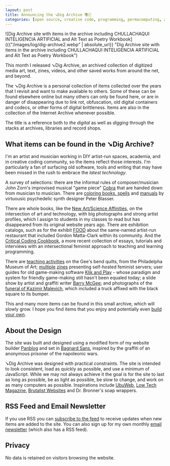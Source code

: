 ```yaml
---
layout: post
title: Announcing the ➘Dig Archive 📚🗄️
categories: [open source, creative code, programming, permacomputing, archiving]
---
```


![Dig Archive site with items in the archive including CHULLACHAQUI INTELIGENCIA ARTIFICIAL and Alt Text as Poetry Workbook]({{"/images/log/dig-archive2.webp" | absolute_url}} "Dig Archive site with items in the archive including CHULLACHAQUI INTELIGENCIA ARTIFICIAL and Alt Text as Poetry Workbook")  

This month I released ➘Dig Archive, an archived collection of digitized media art, text, zines, videos, and other saved works from around the net, and beyond.

The ➘Dig Archive is a personal collection of items collected over the years that I revisit and want to make available to others. Some of these can be found elsewhere online but many others can only be found here, or are in danger of disappearing due to link rot, obfuscation, old digital containers and codecs, or other forms of digital brittleness. Items are also in the collection of the Internet Archive whenever possible.

The title is a reference both to *the digital* as well as *digging* through the stacks at archives, libraries and record shops.

## What items can be found in the ➘Dig Archive?

I'm an artist and musician working in DIY artist-run spaces, academia, and in creative coding community, so the items reflect those interests. I'm particularly a fan of surfacing old software, tools and writing that may have been missed in the rush to embrace the *latest technology*. 

A survey of selections: there are the informal rules of composer/musician John Zorn's improvised musical "game piece" [Cobra](https://leetusman.com/archive/cobra/) that are handed down from musician to musician. There are [coloring books, spells](https://leetusman.com/archive/spells/) and [manuals](https://leetusman.com/archive/ciat-lonbarde-manuals/) by virtuousic psychedelic synth designer Peter Blasser. 

There are whole books, like the [New Art/Science Affinities](https://leetusman.com/archive/art-science/), on the intersection of art and technology, with big photographs and strong artist profiles, which I assign to students in my classes to read but has disappeared from its original website years ago. There are exhibition catalogs, such as for the exhibit [FOOD](https://leetusman.com/archive/food/) about the same-named artist-run restaurant that included Gordon Matta-Clark within its community. And the [Critical Coding Cookbook](https://leetusman.com/archive/critical-code/), a more recent collection of essays, tutorials and interviews with an intersectional feminist approach to teaching and learning programming.

There are [teaching activities](https://leetusman.com/archive/gees-bend-guide/) on the Gee's bend quilts, from the Philadelpha Museum of Art; [multiple](https://leetusman.com/archive/hosting-with/) [zines](https://leetusman.com/archive/feminist-hack/) presenting self-hosted feminist servers; user guides for old game-making software [Klik and Play](https://leetusman.com/archive/klik-n-play/) - whose paradigm and system for friendly game-making still hasn't been equaled today; a slide show by artist and graffiti writer [Barry McGee](https://leetusman.com/archive/mcgee-slideshow/); and photographs of the [funeral of Kazimir Malevich](https://leetusman.com/archive/malevich-funeral/), which included a truck affixed with the black square to its bumper.  

This and many more items can be found in this small archive, which will slowly grow. I hope you find items that you enjoy and potentially even [build your own](https://github.com/lee2sman/archive).

## About the Design

The site was built and designed using a modified form of my website builder [Panblog](https://github.com/lee2sman/panblog) and set in [Bagnard Sans](https://github.com/dconstruct/Bagnard/), inspired by the graffiti of an anonymous prisoner of the napoleonic wars. 

➘Dig Archive was designed with practical constraints. The site is intended to look consistent, load as quickly as possible, and use a minimum of JavaScript. While we may not always achieve it the goal is for the site to last as long as possible, be as light as possible, be slow to change, and work on as many computers as possible. Inspirations include [UbuWeb](https://www.ubuweb.com/), [Low Tech Magazine](https://solar.lowtechmagazine.com/2023/06/rebuilding-a-solar-powered-website/), [Brutalist Websites](https://brutalistwebsites.com) and Dr. Bronner's soap wrappers.

## RSS Feed and Email Newsletter

If you use RSS you can [subscribe to the feed](https://leetusman.com/archive/feed.xml) to receive updates when new items are added to the site. You can also sign up for my own monthly [email newsletter](https://buttondown.com/leetusman) (which also has a RSS feed).

## Privacy

No data is retained on visitors browsing the website.
